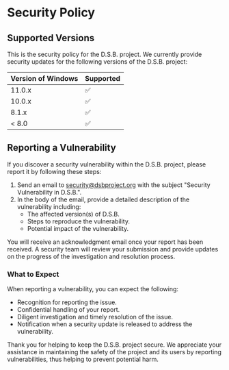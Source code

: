 # Security Policy

## Supported Versions

This is the security policy for the D.S.B. project. We currently provide security updates for the following versions of the D.S.B. project:

| **Version of Windows** | **Supported**      |
| ------------------     | ------------------ |
| 11.0.x                 | :white_check_mark: |
| 10.0.x                 | :white_check_mark: |
| 8.1.x                  | :white_check_mark: |
| < 8.0                  | :white_check_mark: |

## Reporting a Vulnerability

If you discover a security vulnerability within the D.S.B. project, please report it by following these steps:

1. Send an email to [security@dsbproject.org](mailto:security@dsbproject.org) with the subject "Security Vulnerability in D.S.B.".
2. In the body of the email, provide a detailed description of the vulnerability including:
   - The affected version(s) of D.S.B.
   - Steps to reproduce the vulnerability.
   - Potential impact of the vulnerability.

You will receive an acknowledgment email once your report has been received. A security team will review your submission and provide updates on the progress of the investigation and resolution process.

### What to Expect

When reporting a vulnerability, you can expect the following:

- Recognition for reporting the issue.
- Confidential handling of your report.
- Diligent investigation and timely resolution of the issue.
- Notification when a security update is released to address the vulnerability.

Thank you for helping to keep the D.S.B. project secure. We appreciate your assistance in maintaining the safety of the project and its users by reporting vulnerabilities, thus helping to prevent potential harm.
